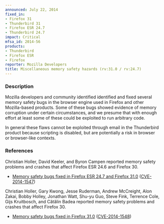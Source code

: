 ```yaml
---
announced: July 22, 2014
fixed_in:
- Firefox 31
- Thunderbird 31
- Firefox ESR 24.7
- Thunderbird 24.7
impact: Critical
mfsa_id: 2014-56
products:
- Thunderbird
- Firefox ESR
- Firefox
reporter: Mozilla Developers
title: Miscellaneous memory safety hazards (rv:31.0 / rv:24.7)
---
```


<h3>Description</h3>

<p>Mozilla developers and community identified identified and fixed several
memory safety bugs in the browser engine used in Firefox and other Mozilla-based
products. Some of these bugs showed evidence of memory corruption under certain
circumstances, and we presume that with enough effort at least some of these
could be exploited to run arbitrary code.</p>

<p class="note">In general these flaws cannot be exploited through email in the
Thunderbird product because scripting is disabled, but are potentially a risk in
browser or browser-like contexts.</p>

<h3>References</h3>

<p>Christian Holler, David Keeler, and Byron Campen reported memory safety problems and crashes that affect Firefox ESR 24.6 and Firefox 30.</p>

<ul>
  <li><a href="https://bugzilla.mozilla.org/buglist.cgi?bug_id=1012694,1019684,985070,1024765">
          Memory safety bugs fixed in Firefox ESR 24.7 and Firefox 31.0</a> (<a href="http://cve.mitre.org/cgi-bin/cvename.cgi?name=CVE-2014-1547" class="ex-ref">CVE-2014-1547</a>)</li>
</ul>


<p>Christian Holler, Gary Kwong, Jesse Ruderman, Andrew McCreight, Alon Zakai,
Bobby Holley, Jonathan Watt, Shu-yu Guo, Steve Fink, Terrence Cole, Gijs Kruitbosch,
and Cătălin Badea reported memory safety problems and crashes that affect 
Firefox 30.</p>

<ul>
  <li><a href="https://bugzilla.mozilla.org/buglist.cgi?bug_id=990096,1013056,1034383,&#10;1035438,1002702,1020041,1020008,1009675,1021312,1020219,994444,1022773,1028358,1021969,1021240">
          Memory safety bugs fixed in Firefox 31.0</a> (<a href="http://cve.mitre.org/cgi-bin/cvename.cgi?name=CVE-2014-1548" class="ex-ref">CVE-2014-1548</a>)</li>
</ul>



